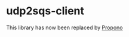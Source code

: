 # udp2sqs-client

This library has now been replaced by [Propono](https://github.com/meducation/propono)
